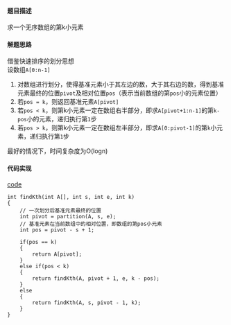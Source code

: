 #### 题目描述
求一个无序数组的第k小元素

#### 解题思路
借鉴快速排序的划分思想  
设数组`A[0:n-1]`  
1. 对数组进行划分，使得基准元素小于其左边的数，大于其右边的数，得到基准元素最终的位置`pivot`及相对位置`pos`（表示当前数组的第`pos`小的元素位置）
2. 若`pos = k`，则返回基准元素`A[pivot]`
3. 若`pos < k`，则第k小元素一定在数组右半部分，即求`A[pivot+1:n-1]`的第`k-pos`小的元素，递归执行第`1`步
4. 若`pos > k`，则第k小元素一定在数组左半部分，即求`A[0:pivot-1]`的第`k`小元素，递归执行第`1`步

最好的情况下，时间复杂度为O(logn)

#### 代码实现
[code](/DivideAndConquer/find_k_th.cpp)  
```
int findKth(int A[], int s, int e, int k)
{
	// 一次划分后基准元素最终的位置
	int pivot = partition(A, s, e);
	// 基准元素在当前数组中的相对位置，即数组的第pos小元素
	int pos = pivot - s + 1;

	if(pos == k)
	{
		return A[pivot];
	}
	else if(pos < k)
	{
		return findKth(A, pivot + 1, e, k - pos);
	}
	else
	{
		return findKth(A, s, pivot - 1, k);
	}
}
```